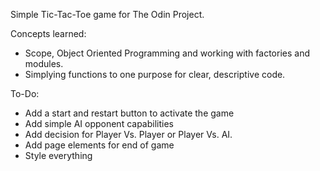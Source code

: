 Simple Tic-Tac-Toe game for The Odin Project.

Concepts learned:

- Scope, Object Oriented Programming and working with factories and modules.
- Simplying functions to one purpose for clear, descriptive code.

To-Do:

- Add a start and restart button to activate the game
- Add simple AI opponent capabilities
- Add decision for Player Vs. Player or Player Vs. AI.
- Add page elements for end of game
- Style everything
